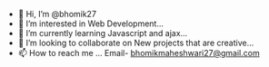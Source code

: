 - 👋 Hi, I’m @bhomik27
- 👀 I’m interested in Web Development...
- 🌱 I’m currently learning Javascript and ajax...
- 💞️ I’m looking to collaborate on New projects that are creative...
- 📫 How to reach me ...
Email- bhomikmaheshwari27@gmail.com
<!---
bhomik27/bhomik27 is a ✨ special ✨ repository because its `README.md` (this file) appears on your GitHub profile.
You can click the Preview link to take a look at your changes.
--->
